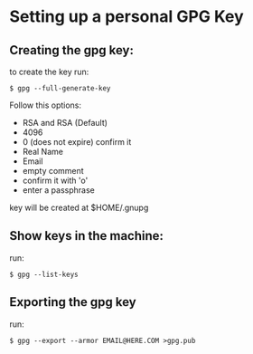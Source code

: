 # Setting up a personal GPG Key

## Creating the gpg key:

to create the key run:

	$ gpg --full-generate-key

Follow this options:

- RSA and RSA (Default)
- 4096
- 0 (does not expire) confirm it
- Real Name
- Email
- empty comment
- confirm it with 'o'
- enter a passphrase

key will be created at $HOME/.gnupg

## Show keys in the machine:

run:

	$ gpg --list-keys

## Exporting the gpg key

run:

	$ gpg --export --armor EMAIL@HERE.COM >gpg.pub
